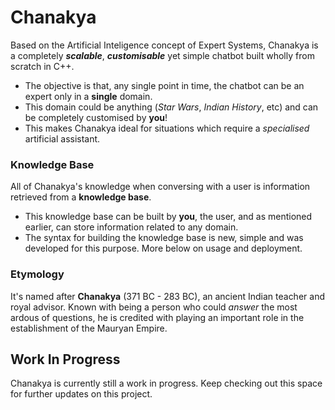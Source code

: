 # Chanakya
Based on the Artificial Inteligence concept of Expert Systems, Chanakya is a completely ***scalable***, ***customisable*** yet simple chatbot built wholly from scratch in C++.

  * The objective is that, any single point in time, the chatbot can be an expert only in a **single** domain.
  * This domain could be anything (*Star Wars*, *Indian History*, etc) and can be completely customised by **you**!
  * This makes Chanakya ideal for situations which require a *specialised* artificial assistant.

### Knowledge Base
All of Chanakya's knowledge when conversing with a user is information retrieved from a **knowledge base**.
  
  * This knowledge base can be built by **you**, the user, and as mentioned earlier, can store information related to any domain.
  * The syntax for building the knowledge base is new, simple and was developed for this purpose. More below on usage and deployment.

### Etymology

It's named after **Chanakya** (371 BC - 283 BC), an ancient Indian teacher and royal advisor. Known with being a person who could *answer* the most ardous of questions, he is credited with playing an important role in the establishment of the Mauryan Empire. 

## Work In Progress
Chanakya is currently still a work in progress. Keep checking out this space for further updates on this project.
